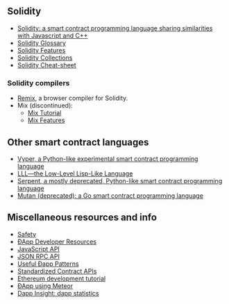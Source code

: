 <!-- TITLE: ÐApp Development -->

## Solidity
- [Solidity: a smart contract programming language sharing similarities with Javascript and C++](https://solidity.readthedocs.org/en/latest/)
- [Solidity Glossary](http://wikijs.ethereum.wiki/Solidity-Glossary)
- [Solidity Features](http://wikijs.ethereum.wiki/Solidity-Features)
- [Solidity Collections](http://wikijs.ethereum.wiki/Solidity-Collections)
- [Solidity Cheat-sheet](https://github.com/manojpramesh/solidity-cheatsheet)

### Solidity compilers 
- [Remix](https://remix.ethereum.org/), a browser compiler for Solidity.
- Mix (discontinued):
   - [Mix Tutorial](http://wikijs.ethereum.wiki/Mix:-The-DApp-IDE)
   - [Mix Features](http://wikijs.ethereum.wiki/Mix-Features)

## Other smart contract languages
- [Vyper, a Python-like experimental smart contract programming language](https://github.com/ethereum/vyper)
- [LLL—the Low-Level Lisp-Like Language](https://github.com/ethereum/cpp-ethereum/wiki/LLL)
- [Serpent, a mostly deprecated, Python-like smart contract programming language](http://wikijs.ethereum.wiki/Serpent)
- [Mutan (deprecated): a Go smart contract programming language](https://github.com/obscuren/mutan)

## Miscellaneous resources and info
- [Safety](http://wikijs.ethereum.wiki/Safety)
- [ÐApp Developer Resources](http://wikijs.ethereum.wiki/Dapp-Developer-Resources)
- [JavaScript API](http://wikijs.ethereum.wiki/JavaScript-API)
- [JSON RPC API](http://wikijs.ethereum.wiki/JSON-RPC)
- [Useful Ðapp Patterns](http://wikijs.ethereum.wiki/Useful-Ðapp-Patterns)
- [Standardized Contract APIs](http://wikijs.ethereum.wiki/Standardized_Contract_APIs)
- [Ethereum development tutorial](http://wikijs.ethereum.wiki/Ethereum-Development-Tutorial)
- [ÐApp using Meteor](http://wikijs.ethereum.wiki/Dapp-using-Meteor)
- [Dapp Insight: dapp statistics](https://dappinsight.com)

